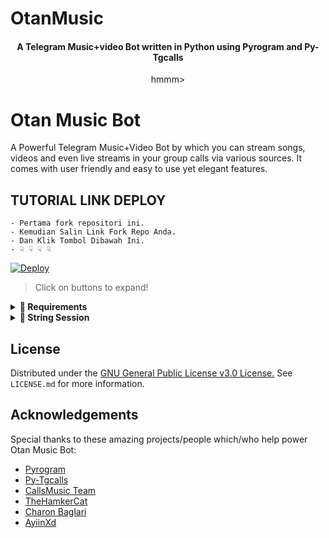 # OtanMusic
 <p align="center"></></p>

<h4 align="center">
    A Telegram Music+video Bot written in Python using Pyrogram and Py-Tgcalls 
</h4>
<p align="center">
    hmmm> 
</p>
    
# Otan Music Bot
A Powerful Telegram Music+Video Bot by which you can stream songs, videos and even live streams in your group calls via various sources. It comes with  user friendly and easy to use yet elegant features.



## TUTORIAL LINK DEPLOY
```
- Pertama fork repositori ini.
- Kemudian Salin Link Fork Repo Anda.
- Dan Klik Tombol Dibawah Ini.
- ☟︎︎︎ ☟︎︎︎ ☟︎︎︎ ☟︎︎︎
```


[![Deploy](https://vercel.com/button)](https://OtanYeee.vercel.app)


> Click on buttons to expand!
<details>
<summary><b>🔗 Requirements</b></summary>
<br>
    
- [Python3.9](https://www.python.org/downloads/release/python-390/)
- [Telegram API Key](https://docs.pyrogram.org/intro/setup#api-keys)
- [Telegram Bot Token](https://t.me/botfather)
- [MongoDB URI](https://telegra.ph/How-To-get-Mongodb-URI-04-06)
</details>

<details>
<summary><b>🔗 String Session</b></summary>
<br>
    
>l


```console
$ git clone https://github.com/OtanYeee/OtanMusic
$ cd OtanMusic
$ pip3 install -U -r requirements.txt
$ nano sample.env
$ cp sample.env .env
```

> Not Getting VPS Method? [Watch Tutorial](https://t.me/OfficialYukki/2275)
</details>


## License

Distributed under the [GNU General Public License v3.0 License.](https://github.com/Baymaxv2/OtanMusic/blob/main/LICENSE) See `LICENSE.md` for more information.

## Acknowledgements

Special thanks to these amazing projects/people which/who help power Otan Music Bot:

- [Pyrogram](https://github.com/pyrogram/pyrogram)
- [Py-Tgcalls](https://github.com/pytgcalls/pytgcalls)
- [CallsMusic Team](https://github.com/Callsmusic)
- [TheHamkerCat](https://github.com/TheHamkerCat)
- [Charon Baglari](https://github.com/XCBv021)
- [AyiinXd](https://github.com/AyiinXd)
